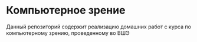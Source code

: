 # Компьютерное зрение

Данный репозиторий содержит реализацию домашних работ с курса по компьютерному зрению, проведенному во ВШЭ